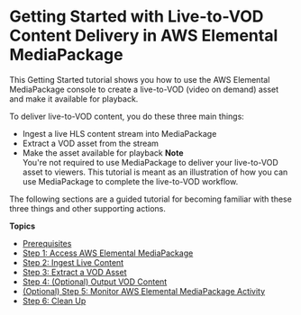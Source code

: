# Getting Started with Live\-to\-VOD Content Delivery in AWS Elemental MediaPackage<a name="getting-started-ltov"></a>

This Getting Started tutorial shows you how to use the AWS Elemental MediaPackage console to create a live\-to\-VOD \(video on demand\) asset and make it available for playback\.

To deliver live\-to\-VOD content, you do these three main things:
+ Ingest a live HLS content stream into MediaPackage
+ Extract a VOD asset from the stream
+ Make the asset available for playback 
**Note**  
You're not required to use MediaPackage to deliver your live\-to\-VOD asset to viewers\. This tutorial is meant as an illustration of how you can use MediaPackage to complete the live\-to\-VOD workflow\.

The following sections are a guided tutorial for becoming familiar with these three things and other supporting actions\.

**Topics**
+ [Prerequisites](gs-prereq-ltov.md)
+ [Step 1: Access AWS Elemental MediaPackage](gs-access-emp-ltov.md)
+ [Step 2: Ingest Live Content](gs-ingest-live.md)
+ [Step 3: Extract a VOD Asset](gs-create-hj-ltov.md)
+ [Step 4: \(Optional\) Output VOD Content](gs-output-vod.md)
+ [\(Optional\) Step 5: Monitor AWS Elemental MediaPackage Activity](gs-monitor-emp-ltov.md)
+ [Step 6: Clean Up](gs-cleanup-ltov.md)